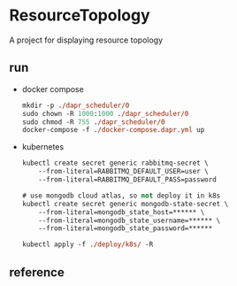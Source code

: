 # ResourceTopology

A project for displaying resource topology

## run

- docker compose

    ```ps
    mkdir -p ./dapr_scheduler/0
    sudo chown -R 1000:1000 ./dapr_scheduler/0
    sudo chmod -R 755 ./dapr_scheduler/0
    docker-compose -f ./docker-compose.dapr.yml up
    ```


- kubernetes

    ```ps
    kubectl create secret generic rabbitmq-secret \
        --from-literal=RABBITMQ_DEFAULT_USER=user \
        --from-literal=RABBITMQ_DEFAULT_PASS=password

    # use mongodb cloud atlas, so not deploy it in k8s
    kubectl create secret generic mongodb-state-secret \
        --from-literal=mongodb_state_host=****** \
        --from-literal=mongodb_state_username=****** \
        --from-literal=mongodb_state_password=******

    kubectl apply -f ./deploy/k8s/ -R
    ```

## reference
